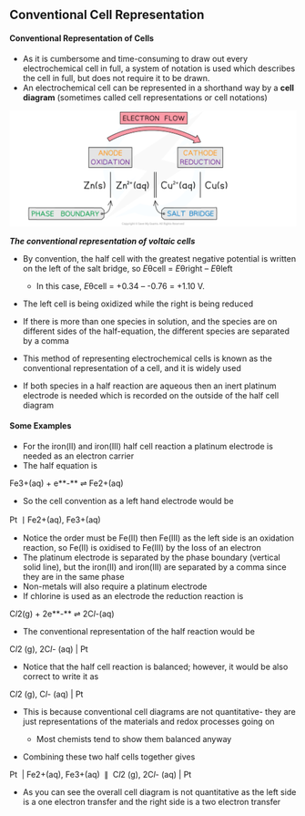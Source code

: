 ## Conventional Cell Representation

#### Conventional Representation of Cells

* As it is cumbersome and time-consuming to draw out every electrochemical cell in full, a system of notation is used which describes the cell in full, but does not require it to be drawn.
* An electrochemical cell can be represented in a shorthand way by a **cell diagram** (sometimes called cell representations or cell notations)

![Conventional cell representation, downloadable IB Chemistry revision notes](19.1.1-Conventional-cell-representation.png)

***The conventional representation of voltaic cells***

* By convention, the half cell with the greatest negative potential is written on the left of the salt bridge, so *E*θcell = *E*θright – *E*θleft

  + In this case, *E*θcell = +0.34 – -0.76 = +1.10 V.
* The left cell is being oxidized while the right is being reduced
* If there is more than one species in solution, and the species are on different sides of the half-equation, the different species are separated by a comma
* This method of representing electrochemical cells is known as the conventional representation of a cell, and it is widely used
* If both species in a half reaction are aqueous then an inert platinum electrode is needed which is recorded on the outside of the half cell diagram

#### Some Examples

* For the iron(II) and iron(III) half cell reaction a platinum electrode is needed as an electron carrier
* The half equation is

Fe3+(aq) + e**-** ⇌ Fe2+(aq)

* So the cell convention as a left hand electrode would be

Pt 丨Fe2+(aq), Fe3+(aq)

* Notice the order must be Fe(II) then Fe(III) as the left side is an oxidation reaction, so Fe(II) is oxidised to Fe(III) by the loss of an electron
* The platinum electrode is separated by the phase boundary (vertical solid line), but the iron(II) and iron(III) are separated by a comma since they are in the same phase
* Non-metals will also require a platinum electrode
* If chlorine is used as an electrode the reduction reaction is

C*l*2(g) + 2e**-** ⇌ 2C*l*-(aq)

* The conventional representation of the half reaction would be

C*l*2 (g), 2C*l*- (aq) | Pt

* Notice that the half cell reaction is balanced; however, it would be also correct to write it as

C*l*2 (g), C*l*- (aq) | Pt

* This is because conventional cell diagrams are not quantitative- they are just representations of the materials and redox processes going on

  + Most chemists tend to show them balanced anyway
* Combining these two half cells together gives

Pt  | Fe2+(aq), Fe3+(aq)  ∥  C*l*2 (g), 2C*l*- (aq) | Pt

* As you can see the overall cell diagram is not quantitative as the left side is a one electron transfer and the right side is a two electron transfer
